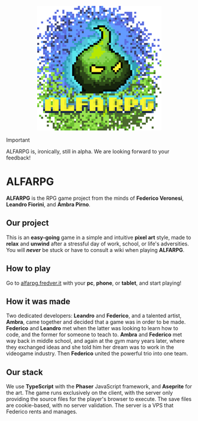 <p align = "center">
  <img src="logo.png" alt="The image of the logo" style="width: 35vw; height: 35vw;">
</p>

> [!IMPORTANT]
> ALFARPG is, ironically, still in alpha. We are looking forward to your feedback!

# ALFARPG
**ALFARPG** is the RPG game project from the minds of **Federico Veronesi**, **Leandro Fiorini**, and **Ambra Pirno**.

## Our project
This is an **easy-going** game in a simple and intuitive **pixel art** style, made to **relax** and **unwind** after a stressful day of work, school, or life's adversities. You will ***never*** be stuck or have to consult a wiki when playing **ALFARPG**.

## How to play
Go to [alfarpg.fredver.it](https://alfarpg.fredver.it)  with your **pc**, **phone**, or **tablet**, and start playing!

## How it was made
Two dedicated developers: **Leandro** and **Federico**, and a talented artist, **Ambra**, came together and decided that a game was in order to be made. **Federico** and **Leandro** met when the latter was looking to learn how to code, and the former for someone to teach to. **Ambra** and **Federico** met way back in middle school, and again at the gym many years later, where they exchanged ideas and she told him her dream was to work in the videogame industry. Then **Federico** united the powerful trio into one team.

## Our stack
We use **TypeScript** with the **Phaser** JavaScript framework, and **Aseprite** for the art. The game runs exclusively on the client, with the server only providing the source files for the player's browser to execute. The save files are cookie-based, with no server validation. The server is a VPS that Federico rents and manages.
